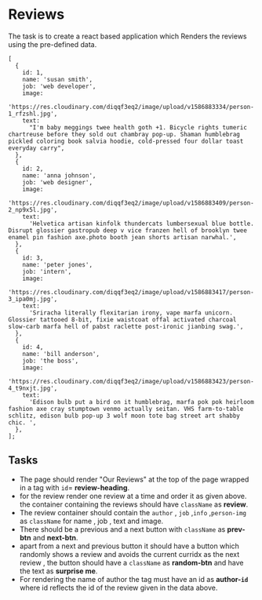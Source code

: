 # Reviews
The task is to create a react based application which Renders the reviews using the pre-defined data.
```
[
  {
    id: 1,
    name: 'susan smith',
    job: 'web developer',
    image:
      'https://res.cloudinary.com/diqqf3eq2/image/upload/v1586883334/person-1_rfzshl.jpg',
    text:
      "I'm baby meggings twee health goth +1. Bicycle rights tumeric chartreuse before they sold out chambray pop-up. Shaman humblebrag pickled coloring book salvia hoodie, cold-pressed four dollar toast everyday carry",
  },
  {
    id: 2,
    name: 'anna johnson',
    job: 'web designer',
    image:
      'https://res.cloudinary.com/diqqf3eq2/image/upload/v1586883409/person-2_np9x5l.jpg',
    text:
      'Helvetica artisan kinfolk thundercats lumbersexual blue bottle. Disrupt glossier gastropub deep v vice franzen hell of brooklyn twee enamel pin fashion axe.photo booth jean shorts artisan narwhal.',
  },
  {
    id: 3,
    name: 'peter jones',
    job: 'intern',
    image:
      'https://res.cloudinary.com/diqqf3eq2/image/upload/v1586883417/person-3_ipa0mj.jpg',
    text:
      'Sriracha literally flexitarian irony, vape marfa unicorn. Glossier tattooed 8-bit, fixie waistcoat offal activated charcoal slow-carb marfa hell of pabst raclette post-ironic jianbing swag.',
  },
  {
    id: 4,
    name: 'bill anderson',
    job: 'the boss',
    image:
      'https://res.cloudinary.com/diqqf3eq2/image/upload/v1586883423/person-4_t9nxjt.jpg',
    text:
      'Edison bulb put a bird on it humblebrag, marfa pok pok heirloom fashion axe cray stumptown venmo actually seitan. VHS farm-to-table schlitz, edison bulb pop-up 3 wolf moon tote bag street art shabby chic. ',
  },
];
```
 
## Tasks
- The page should render "Our Reviews" at the top of the page wrapped in a tag with `id`= **review-heading**.
- for the review render one review at a time and order it as given above. the container containing the reviews should have `className` as **review**.
- The review container should contain the `author` , `job` ,`info` ,`person-img` as `className` for name , job , text and image.
- There should be a previous and a next button with `className` as **prev-btn** and **next-btn**.
- apart from a next and previous button it should have a button which randomly shows a review and avoids the current curridx as the next review , the button should have a `className` as **random-btn** and have the text as **surprise me**.
- For rendering the name of author the tag must have an id as **author-`id`** where id reflects the id of the review given in the data above.
